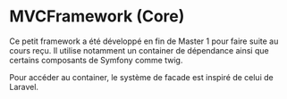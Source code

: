 # MVCFramework (Core) 

Ce petit framework a été développé en fin de Master 1 pour faire suite au cours
reçu. Il utilise notamment un container de dépendance ainsi que certains
composants de Symfony comme twig.

Pour accéder au container, le système de facade est inspiré de celui de Laravel.
